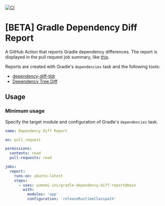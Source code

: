 [![CI](https://github.com/yumemi-inc/gradle-dependency-diff-report/actions/workflows/ci.yml/badge.svg)](https://github.com/yumemi-inc/gradle-dependency-diff-report/actions/workflows/ci.yml)

# [BETA] Gradle Dependency Diff Report

A GitHub Action that reports Gradle dependency differences.
The report is displayed in the pull request job summary, like [this](https://github.com/yumemi-inc/gradle-dependency-diff-report/actions/runs/5995110818).

Reports are created with Gradle's `dependencies` task and the following tools:
- [dependency-diff-tldr](https://github.com/careem/dependency-diff-tldr)
- [Dependency Tree Diff](https://github.com/JakeWharton/dependency-tree-diff)

## Usage

### Minimum usage

Specify the target module and configuration of Gradle's `dependencies` task.

```yaml
name: Dependency Diff Report

on: pull_request

permissions:
  contents: read
  pull-requests: read

jobs:
  report:
    runs-on: ubuntu-latest
    steps:
      - uses: yumemi-inc/gradle-dependency-diff-report@main
        with:
          modules: 'app'
          configuration: 'releaseRuntimeClasspath'
```
